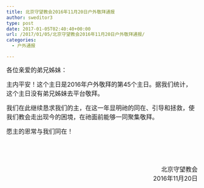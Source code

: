 ```yaml
---
title: 北京守望教会2016年11月20日户外敬拜通报
author: sweditor3
type: post
date: 2017-01-05T02:40:40+00:00
url: /2017/01/05/北京守望教会2016年11月20日户外敬拜通报/
categories:
  - 户外通报

---
```

<span style="font-size: 12pt;">各位亲爱的弟兄姊妹：</span>

<span style="font-size: 12pt;">主内平安！这个主日是2016年户外敬拜的第45个主日。据我们统计，这个主日没有弟兄姊妹去平台敬拜。</span>

<span style="font-size: 12pt;">我们在此继续恳求我们的主，在这一年显明祂的同在、引导和拯救，使我们教会走出现今的困境，在祂面前能够一同聚集敬拜。</span>

<span style="font-size: 12pt;">愿主的恩常与我们同在！</span>

&nbsp;

&nbsp;

<p style="text-align: right;">
  <span style="font-size: 12pt;">北京守望教会</span><br /> <span style="font-size: 12pt;">2016年11月20日</span>
</p>